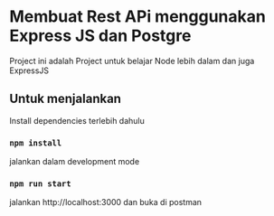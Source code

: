 # Membuat Rest APi menggunakan Express JS dan Postgre

Project ini adalah Project untuk belajar Node lebih dalam dan juga ExpressJS

## Untuk menjalankan
Install dependencies terlebih dahulu

### `npm install`
jalankan dalam development mode

### `npm run start`
jalankan http://localhost:3000 dan buka di postman
